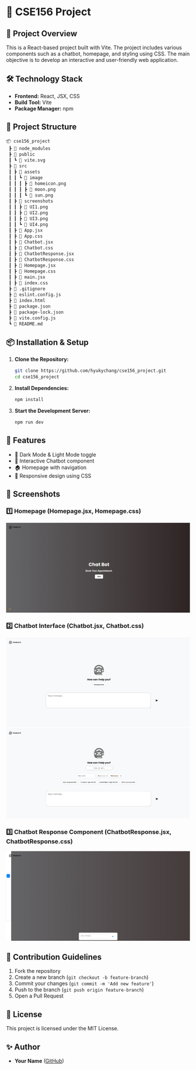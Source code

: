 # 🚀 CSE156 Project

## 📌 Project Overview
This is a React-based project built with Vite. The project includes various components such as a chatbot, homepage, and styling using CSS. The main objective is to develop an interactive and user-friendly web application.

## 🛠 Technology Stack
- **Frontend:** React, JSX, CSS
- **Build Tool:** Vite
- **Package Manager:** npm

## 📂 Project Structure
```
📦 cse156_project
 ┣ 📂 node_modules
 ┣ 📂 public
 ┃ ┗ 📜 vite.svg
 ┣ 📂 src
 ┃ ┣ 📂 assets
 ┃ ┃ ┗ 📂 image
 ┃ ┃ ┃ ┣ 📜 homeicon.png
 ┃ ┃ ┃ ┣ 📜 moon.png
 ┃ ┃ ┃ ┗ 📜 sun.png
 ┃ ┣ 📂 screenshots
 ┃ ┃ ┣ 📜 UI1.png
 ┃ ┃ ┣ 📜 UI2.png
 ┃ ┃ ┣ 📜 UI3.png
 ┃ ┃ ┗ 📜 UI4.png
 ┃ ┣ 📜 App.jsx
 ┃ ┣ 📜 App.css
 ┃ ┣ 📜 Chatbot.jsx
 ┃ ┣ 📜 Chatbot.css
 ┃ ┣ 📜 ChatbotResponse.jsx
 ┃ ┣ 📜 ChatbotResponse.css
 ┃ ┣ 📜 Homepage.jsx
 ┃ ┣ 📜 Homepage.css
 ┃ ┣ 📜 main.jsx
 ┃ ┣ 📜 index.css
 ┣ 📜 .gitignore
 ┣ 📜 eslint.config.js
 ┣ 📜 index.html
 ┣ 📜 package.json
 ┣ 📜 package-lock.json
 ┣ 📜 vite.config.js
 ┗ 📜 README.md
```

## 📦 Installation & Setup
1. **Clone the Repository:**
   ```bash
   git clone https://github.com/hyukychang/cse156_project.git
   cd cse156_project
   ```

2. **Install Dependencies:**
   ```bash
   npm install
   ```

3. **Start the Development Server:**
   ```bash
   npm run dev
   ```

## 🎨 Features
- 🌙 Dark Mode & Light Mode toggle
- 💬 Interactive Chatbot component
- 🏠 Homepage with navigation
- 🎨 Responsive design using CSS

## 📸 Screenshots
### 1️⃣ Homepage (Homepage.jsx, Homepage.css)
![Homepage](src/screenshots/UI1.png)

### 2️⃣ Chatbot Interface (Chatbot.jsx, Chatbot.css)
![Chatbot](src/screenshots/UI2.png)
![Chatbot Response](src/screenshots/UI3.png)

### 3️⃣ Chatbot Response Component (ChatbotResponse.jsx, ChatbotResponse.css)
![Chatbot Extra](src/screenshots/UI4.png)

## 🤝 Contribution Guidelines
1. Fork the repository
2. Create a new branch (`git checkout -b feature-branch`)
3. Commit your changes (`git commit -m 'Add new feature'`)
4. Push to the branch (`git push origin feature-branch`)
5. Open a Pull Request

## 📜 License
This project is licensed under the MIT License.

## ✨ Author
- **Your Name** ([GitHub](https://github.com/your-username))

